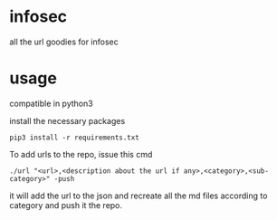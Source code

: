 # infosec
all the url goodies for infosec

# usage

compatible in python3 

install the necessary packages 

```pip3 install -r requirements.txt ```

To add urls to the repo, issue this cmd 

```./url "<url>,<description about the url if any>,<category>,<sub-category>" -push```

 it will add the url to the json and recreate all the md files according to category and push it the repo.
 

